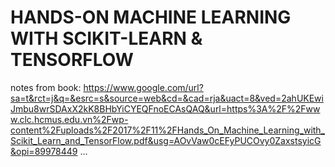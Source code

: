 # HANDS-ON MACHINE LEARNING WITH SCIKIT-LEARN & TENSORFLOW
notes from book: https://www.google.com/url?sa=t&rct=j&q=&esrc=s&source=web&cd=&cad=rja&uact=8&ved=2ahUKEwiJmbu8wrSDAxX2kK8BHbYiCYEQFnoECAsQAQ&url=https%3A%2F%2Fwww.clc.hcmus.edu.vn%2Fwp-content%2Fuploads%2F2017%2F11%2FHands_On_Machine_Learning_with_Scikit_Learn_and_TensorFlow.pdf&usg=AOvVaw0cEFyPUCOvy0ZaxstsyicG&opi=89978449
... 
